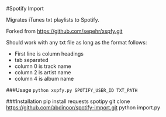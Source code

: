 #Spotify Import

Migrates iTunes txt playlists to Spotify.

Forked from https://github.com/sepehr/xspfy.git

Should work with any txt file as long as the format follows:
- First line is column headings
- tab separated
- column 0 is track name
- column 2 is artist name
- column 4 is album name


###Usage
`python xspfy.py SPOTIFY_USER_ID TXT_PATH `

###Installation
    pip install requests spotipy
    git clone https://github.com/abdinoor/spotify-import.git
    python import.py
